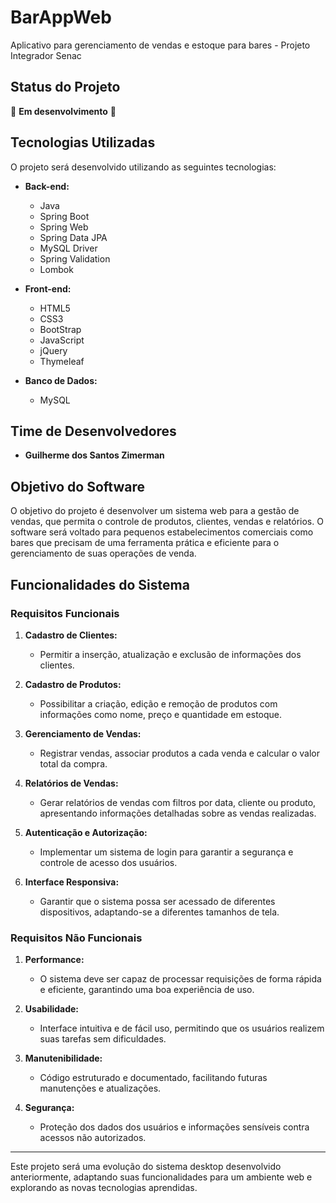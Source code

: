 # BarAppWeb
Aplicativo para gerenciamento de vendas e estoque para bares - Projeto Integrador Senac

## Status do Projeto
🚧 **Em desenvolvimento** 🚧

## Tecnologias Utilizadas
O projeto será desenvolvido utilizando as seguintes tecnologias:

- **Back-end:**
  - Java
  - Spring Boot
  - Spring Web
  - Spring Data JPA
  - MySQL Driver
  - Spring Validation
  - Lombok

- **Front-end:**
  - HTML5
  - CSS3
  - BootStrap
  - JavaScript
  - jQuery
  - Thymeleaf

- **Banco de Dados:**
  - MySQL

## Time de Desenvolvedores
- **Guilherme dos Santos Zimerman**

## Objetivo do Software
O objetivo do projeto é desenvolver um sistema web para a gestão de vendas, que permita o controle de produtos, clientes, vendas e relatórios. O software será voltado para pequenos estabelecimentos comerciais como bares que precisam de uma ferramenta prática e eficiente para o gerenciamento de suas operações de venda.

## Funcionalidades do Sistema

### Requisitos Funcionais
1. **Cadastro de Clientes:** 
   - Permitir a inserção, atualização e exclusão de informações dos clientes.

2. **Cadastro de Produtos:**
   - Possibilitar a criação, edição e remoção de produtos com informações como nome, preço e quantidade em estoque.

3. **Gerenciamento de Vendas:**
   - Registrar vendas, associar produtos a cada venda e calcular o valor total da compra.

4. **Relatórios de Vendas:**
   - Gerar relatórios de vendas com filtros por data, cliente ou produto, apresentando informações detalhadas sobre as vendas realizadas.

5. **Autenticação e Autorização:**
   - Implementar um sistema de login para garantir a segurança e controle de acesso dos usuários.

6. **Interface Responsiva:**
   - Garantir que o sistema possa ser acessado de diferentes dispositivos, adaptando-se a diferentes tamanhos de tela.

### Requisitos Não Funcionais
1. **Performance:** 
   - O sistema deve ser capaz de processar requisições de forma rápida e eficiente, garantindo uma boa experiência de uso.

2. **Usabilidade:**
   - Interface intuitiva e de fácil uso, permitindo que os usuários realizem suas tarefas sem dificuldades.

3. **Manutenibilidade:**
   - Código estruturado e documentado, facilitando futuras manutenções e atualizações.

4. **Segurança:**
   - Proteção dos dados dos usuários e informações sensíveis contra acessos não autorizados.

---

Este projeto será uma evolução do sistema desktop desenvolvido anteriormente, adaptando suas funcionalidades para um ambiente web e explorando as novas tecnologias aprendidas.